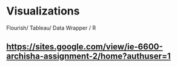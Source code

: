 # Visualizations
Flourish/ Tableau/ Data Wrapper / R
## https://sites.google.com/view/ie-6600-archisha-assignment-2/home?authuser=1
